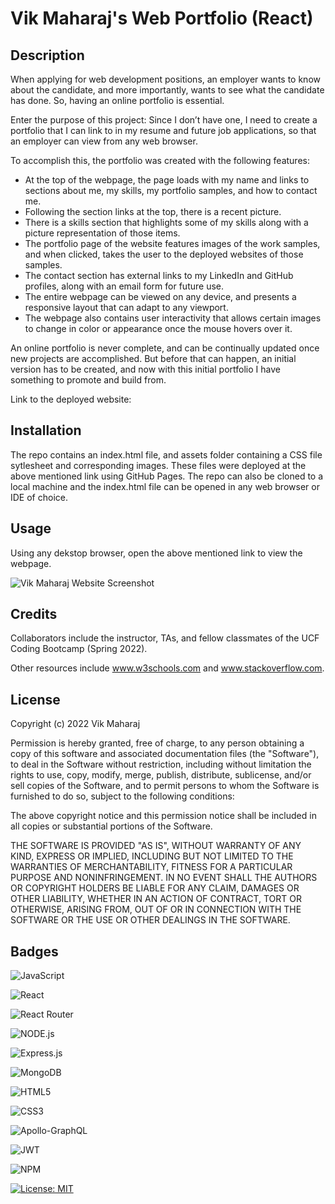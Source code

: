 # Vik Maharaj's Web Portfolio (React)

## Description

When applying for web development positions, an employer wants to know about the candidate, and more importantly, wants to see what the candidate has done. So, having an online portfolio is essential.

Enter the purpose of this project: Since I don’t have one, I need to create a portfolio that I can link to in my resume and future job applications, so that an employer can view from any web browser.  

To accomplish this, the portfolio was created with the following features:

- At the top of the webpage, the page loads with my name and links to sections about me, my skills, my portfolio samples, and how to contact me.
- Following the section links at the top, there is a recent picture.
- There is a skills section that highlights some of my skills along with a picture representation of those items.
- The portfolio page of the website features images of the work samples, and when clicked, takes the user to the deployed websites of those samples.
- The contact section has external links to my LinkedIn and GitHub profiles, along with an email form for future use.
- The entire webpage can be viewed on any device, and presents a responsive layout that can adapt to any viewport.
- The webpage also contains user interactivity that allows certain images to change in color or appearance once the mouse hovers over it.

An online portfolio is never complete, and can be continually updated once new projects are accomplished. But before that can happen, an initial version has to be created, and now with this initial portfolio I have something to promote and build from.

Link to the deployed website: 


## Installation

The repo contains an index.html file, and assets folder containing a CSS file sytlesheet and corresponding images. These files were deployed at the above mentioned link using GitHub Pages. The repo can also be cloned to a local machine and the index.html file can be opened in any web browser or IDE of choice.


## Usage

Using any dekstop browser, open the above mentioned link to view the webpage.

![Vik Maharaj Website Screenshot](assets/images/screenshot.png)


## Credits

Collaborators include the instructor, TAs, and fellow classmates of the UCF Coding Bootcamp (Spring 2022).

Other resources include www.w3schools.com and www.stackoverflow.com.


## License

Copyright (c) 2022 Vik Maharaj

Permission is hereby granted, free of charge, to any person obtaining a copy of this software and associated documentation files (the "Software"), to deal in the Software without restriction, including without limitation the rights to use, copy, modify, merge, publish, distribute, sublicense, and/or sell copies of the Software, and to permit persons to whom the Software is furnished to do so, subject to the following conditions:

The above copyright notice and this permission notice shall be included in all copies or substantial portions of the Software.

THE SOFTWARE IS PROVIDED "AS IS", WITHOUT WARRANTY OF ANY KIND, EXPRESS OR IMPLIED, INCLUDING BUT NOT LIMITED TO THE WARRANTIES OF MERCHANTABILITY,
FITNESS FOR A PARTICULAR PURPOSE AND NONINFRINGEMENT. IN NO EVENT SHALL THE AUTHORS OR COPYRIGHT HOLDERS BE LIABLE FOR ANY CLAIM, DAMAGES OR OTHER LIABILITY, WHETHER IN AN ACTION OF CONTRACT, TORT OR OTHERWISE, ARISING FROM, OUT OF OR IN CONNECTION WITH THE SOFTWARE OR THE USE OR OTHER DEALINGS IN THE SOFTWARE.


## Badges

![JavaScript](https://img.shields.io/badge/javascript-%23323330.svg?style=for-the-badge&logo=javascript&logoColor=%23F7DF1E)

![React](https://img.shields.io/badge/react-%2320232a.svg?style=for-the-badge&logo=react&logoColor=%2361DAFB)

![React Router](https://img.shields.io/badge/React_Router-CA4245?style=for-the-badge&logo=react-router&logoColor=white)

![NODE.js](https://img.shields.io/badge/Node.js-43853D?style=for-the-badge&logo=node.js&logoColor=white)

![Express.js](https://img.shields.io/badge/express.js-%23404d59.svg?style=for-the-badge&logo=express&logoColor=%2361DAFB)

![MongoDB](https://img.shields.io/badge/MongoDB-%234ea94b.svg?style=for-the-badge&logo=mongodb&logoColor=white)

![HTML5](https://img.shields.io/badge/html5-%23E34F26.svg?style=for-the-badge&logo=html5&logoColor=white)

![CSS3](https://img.shields.io/badge/css3-%231572B6.svg?style=for-the-badge&logo=css3&logoColor=white)

![Apollo-GraphQL](https://img.shields.io/badge/-ApolloGraphQL-311C87?style=for-the-badge&logo=apollo-graphql)

![JWT](https://img.shields.io/badge/JWT-black?style=for-the-badge&logo=JSON%20web%20tokens)

![NPM](https://img.shields.io/badge/NPM-%23000000.svg?style=for-the-badge&logo=npm&logoColor=white)

[![License: MIT](https://img.shields.io/badge/License-MIT-yellow.svg)](https://opensource.org/licenses/MIT)